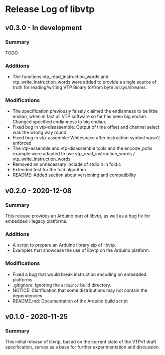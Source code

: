 # Release Log of libvtp


## v0.3.0 - In development
### Summary
TODO

### Additions
- The functions vtp_read_instruction_words and vtp_write_instruction_words were
  added to provide a single source of truth for reading/writing VTP Binary
  to/from byte arrays/streams.

### Modifications
- The specification previously falsely claimed the endianness to be little
  endian, when in fact all VTP software so far has been big endian.
  Changed specified endianness to big endian.
- Fixed bug in vtp-disassemble: Output of time offset and channel select was
  the wrong way round
- Fixed bug in vtp-assemble: Whitespace after instruction symbol wasn't enforced
- The vtp-assemble and vtp-disassemble tools and the encode_potis example were
  adapted to use vtp_read_instruction_words / vtp_write_instruction_words
- Removed an unnecessary include of stdio.h in fold.c
- Extended test for the fold algorithm
- README: Added section about versioning and compatibility

## v0.2.0 - 2020-12-08
### Summary
This release provides an Arduino port of libvtp, as well as a bug fix for
embedded / legacy platforms.

### Additions
- A script to prepare an Arduino library zip of libvtp.
- Examples that showcase the use of libvtp on the Arduino platform.

### Modifications
- Fixed a bug that would break instruction encoding on embedded platforms
- .gitignore: Ignoring the `arduino/` build directory.
- NOTICE: Clarification that some distributions may not contain the dependencies
- README.md: Documentation of the Arduino build script

## v0.1.0 - 2020-11-25
### Summary
This initial release of libvtp, based on the current state of the VTPv1 draft 
specification, serves as a base for further experimentation and discussion.